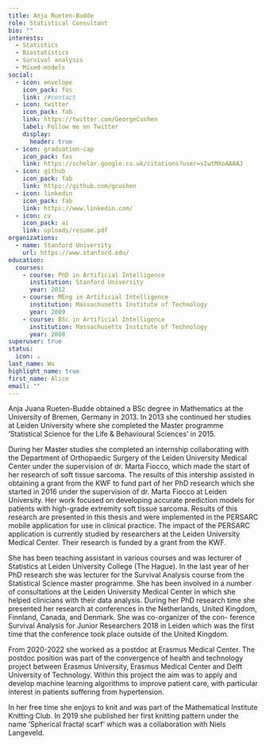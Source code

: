 ```yaml
---
title: Anja Rueten-Budde
role: Statistical Consultant
bio: ""
interests:
  - Statistics
  - Biostatistics
  - Survival analysis
  - Mixed-models
social:
  - icon: envelope
    icon_pack: fas
    link: /#contact
  - icon: twitter
    icon_pack: fab
    link: https://twitter.com/GeorgeCushen
    label: Follow me on Twitter
    display:
      header: true
  - icon: graduation-cap
    icon_pack: fas
    link: https://scholar.google.co.uk/citations?user=sIwtMXoAAAAJ
  - icon: github
    icon_pack: fab
    link: https://github.com/gcushen
  - icon: linkedin
    icon_pack: fab
    link: https://www.linkedin.com/
  - icon: cv
    icon_pack: ai
    link: uploads/resume.pdf
organizations:
  - name: Stanford University
    url: https://www.stanford.edu/
education:
  courses:
    - course: PhD in Artificial Intelligence
      institution: Stanford University
      year: 2012
    - course: MEng in Artificial Intelligence
      institution: Massachusetts Institute of Technology
      year: 2009
    - course: BSc in Artificial Intelligence
      institution: Massachusetts Institute of Technology
      year: 2008
superuser: true
status:
  icon: ☕️
last_name: Wu
highlight_name: true
first_name: Alice
email: ""
---
```

Anja Juana Rueten-Budde obtained a BSc degree in Mathematics at the University of Bremen, Germany in 2013. In 2013 she continued her studies at Leiden University where she completed the Master programme ‘Statistical Science for the Life & Behavioural Sciences’ in 2015.

During her Master studies she completed an internship collaborating with the Department of Orthopaedic Surgery of the Leiden University Medical Center under the supervision of dr. Marta Fiocco, which made the start of her research of soft tissue sarcoma. The results of this intership assisted in obtaining a grant from the KWF to fund part of her PhD research which she started in 2016 under the supervision of dr. Marta Fiocco at Leiden University. Her work focused on developing accurate prediction models for patients with high-grade extremity soft tissue sarcoma. Results of this research are presented in this thesis and were implemented in the PERSARC mobile application for use in clinical practice. The impact of the PERSARC application is currently studied by researchers at the Leiden University Medical Center. Their research is funded by a grant from the KWF.

She has been teaching assistant in various courses and was lecturer of Statistics at Leiden University College (The Hague). In the last year of her PhD research she was lecturer for the Survival Analysis course from the Statistical Science master programme. She has been involved in a number of consultations at the Leiden University Medical Center in which she helped clinicians with their data analysis. During her PhD research time she presented her research at conferences in the Netherlands, United Kingdom, Finnland, Canada, and Denmark. She was co-organizer of the con- ference Survival Analysis for Junior Researchers 2018 in Leiden which was the first time that the conference took place outside of the United Kingdom.

F﻿rom 2020-2022 she worked as a postdoc at Erasmus Medical Center. The postdoc position was part of the convergence of health and technology project between Erasmus University, Erasmus Medical Center and Delft University of Technology. Within this project the aim was to apply and develop machine learning algorithms to improve patient care, with particular interest in patients suffering from hypertension. 

In her free time she enjoys to knit and was part of the Mathematical Institute Knitting Club. In 2019 she published her first knitting pattern under the name ’Spherical fractal scarf’ which was a collaboration with Niels Langeveld.